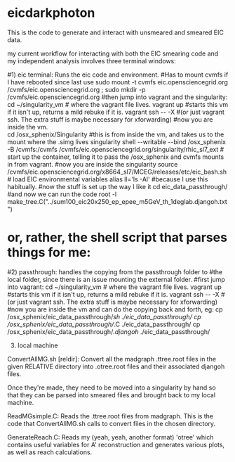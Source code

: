 # eicdarkphoton

This is the code to generate and interact with unsmeared and smeared
EIC data.


my current workflow for interacting with both the EIC smearing code
and my independent analysis involves three terminal windows:

#1) eic terminal: Runs the eic code and environment.
#Has to mount cvmfs if I have rebooted since last use
sudo mount -t cvmfs eic.opensciencegrid.org /cvmfs/eic.opensciencegrid.org ; sudo mkdir -p /cvmfs/eic.opensciencegrid.org
#then jump into vagrant and the singularity:
cd ~/singularity_vm # where the vagrant file lives.
vagrant up #starts this vm if it isn't up, returns a mild rebuke if it is.
vagrant ssh -- -X #(or just vagrant ssh.  The extra stuff is maybe necessary for xforwarding)
#now you are inside the vm.  
cd /osx_sphenix/Singularity #this is from inside the vm, and takes us to the mount where the .simg lives
singularity shell --writable --bind /osx_sphenix -B /cvmfs:/cvmfs /cvmfs/eic.opensciencegrid.org/singularity/rhic_sl7_ext  # start up the container, telling it to pass the /osx_sphenix and cvmfs mounts in from vagrant.
#now you are inside the singularity
source /cvmfs/eic.opensciencegrid.org/x8664_sl7/MCEG/releases/etc/eic_bash.sh # load EIC environmental variables
alias ll='ls -Al' #because I use this habitually. 
#now the stuff is set up the way I like it
cd eic_data_passthrough/
#and now we can run the code
root -l make_tree.C\(\"../sum100_eic20x250_ep_epee_m5GeV_th_1deglab.djangoh.txt\"\)
# or, rather, the shell script that parses things for me:

#2) passthrough:  handles the copying from the passthrough folder to
#the local folder, since there is an issue mounting the external folder.
#first jump into vagrant:
cd ~/singularity_vm # where the vagrant file lives.
vagrant up #starts this vm if it isn't up, returns a mild rebuke if it is.
vagrant ssh -- -X #(or just vagrant ssh.  The extra stuff is maybe necessary for xforwarding)
#now you are inside the vm and can do the copying back and forth, eg:
cp /osx_sphenix/eic_data_passthrough/*sh ./eic_data_passthrough/
cp /osx_sphenix/eic_data_passthrough/*.C ./eic_data_passthrough/
cp /osx_sphenix/eic_data_passthrough/*.djangoh* ./eic_data_passthrough/

3) local machine

ConvertAllMG.sh  [reldir]:  Convert all the madgraph .ttree.root files in the
given RELATIVE directory into .otree.root files and their associated
djangoh files.

Once they're made, they need to be moved into a
singularity by hand so that they can be parsed into smeared files and
brought back to my local machine.

ReadMGsimple.C:  Reads the .ttree.root files from madgraph.  This is
the code that ConvertAllMG.sh calls to convert files in the chosen directory.

GenerateReach.C:  Reads my (yeah, yeah, another format) 'otree' which
contains useful variables for A' reconstruction and generates various
plots, as well as reach calculations.


